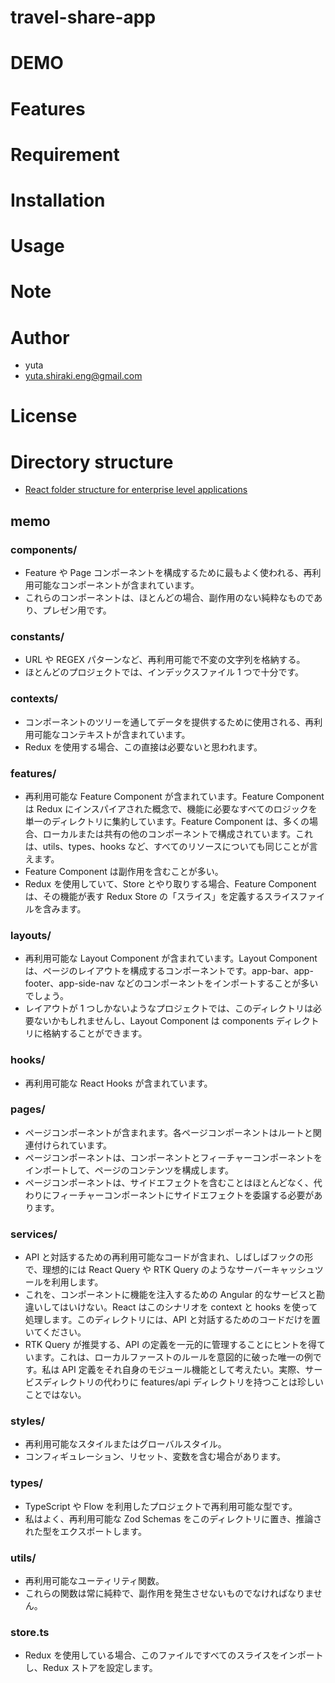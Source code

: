 # travel-share-app

# DEMO

# Features

# Requirement

# Installation

# Usage

# Note

# Author

- yuta
- yuta.shiraki.eng@gmail.com

# License

# Directory structure

- [React folder structure for enterprise level applications](https://engineering.udacity.com/react-folder-structure-for-enterprise-level-applications-f8384eff162b)

## memo

### components/

- Feature や Page コンポーネントを構成するために最もよく使われる、再利用可能なコンポーネントが含まれています。
- これらのコンポーネントは、ほとんどの場合、副作用のない純粋なものであり、プレゼン用です。

### constants/

- URL や REGEX パターンなど、再利用可能で不変の文字列を格納する。
- ほとんどのプロジェクトでは、インデックスファイル 1 つで十分です。

### contexts/

- コンポーネントのツリーを通してデータを提供するために使用される、再利用可能なコンテキストが含まれています。
- Redux を使用する場合、この直接は必要ないと思われます。

### features/

- 再利用可能な Feature Component が含まれています。Feature Component は Redux にインスパイアされた概念で、機能に必要なすべてのロジックを単一のディレクトリに集約しています。Feature Component は、多くの場合、ローカルまたは共有の他のコンポーネントで構成されています。これは、utils、types、hooks など、すべてのリソースについても同じことが言えます。
- Feature Component は副作用を含むことが多い。
- Redux を使用していて、Store とやり取りする場合、Feature Component は、その機能が表す Redux Store の「スライス」を定義するスライスファイルを含みます。

### layouts/

- 再利用可能な Layout Component が含まれています。Layout Component は、ページのレイアウトを構成するコンポーネントです。app-bar、app-footer、app-side-nav などのコンポーネントをインポートすることが多いでしょう。
- レイアウトが 1 つしかないようなプロジェクトでは、このディレクトリは必要ないかもしれませんし、Layout Component は components ディレクトリに格納することができます。

### hooks/

- 再利用可能な React Hooks が含まれています。

### pages/

- ページコンポーネントが含まれます。各ページコンポーネントはルートと関連付けられています。
- ページコンポーネントは、コンポーネントとフィーチャーコンポーネントをインポートして、ページのコンテンツを構成します。
- ページコンポーネントは、サイドエフェクトを含むことはほとんどなく、代わりにフィーチャーコンポーネントにサイドエフェクトを委譲する必要があります。

### services/

- API と対話するための再利用可能なコードが含まれ、しばしばフックの形で、理想的には React Query や RTK Query のようなサーバーキャッシュツールを利用します。
- これを、コンポーネントに機能を注入するための Angular 的なサービスと勘違いしてはいけない。React はこのシナリオを context と hooks を使って処理します。このディレクトリには、API と対話するためのコードだけを置いてください。
- RTK Query が推奨する、API の定義を一元的に管理することにヒントを得ています。これは、ローカルファーストのルールを意図的に破った唯一の例です。私は API 定義をそれ自身のモジュール機能として考えたい。実際、サービスディレクトリの代わりに features/api ディレクトリを持つことは珍しいことではない。

### styles/

- 再利用可能なスタイルまたはグローバルスタイル。
- コンフィギュレーション、リセット、変数を含む場合があります。

### types/

- TypeScript や Flow を利用したプロジェクトで再利用可能な型です。
- 私はよく、再利用可能な Zod Schemas をこのディレクトリに置き、推論された型をエクスポートします。

### utils/

- 再利用可能なユーティリティ関数。
- これらの関数は常に純粋で、副作用を発生させないものでなければなりません。

### store.ts

- Redux を使用している場合、このファイルですべてのスライスをインポートし、Redux ストアを設定します。

